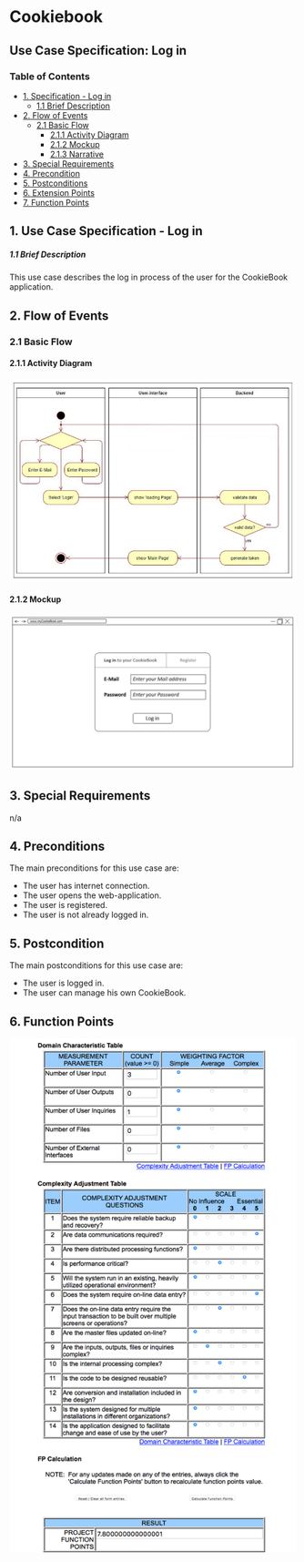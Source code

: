 # Cookiebook
## Use Case Specification: Log in
### Table of Contents
- [1. Specification - Log in](#1-specification-Login)
    - [1.1 Brief Description](#11-brief-description)
- [2. Flow of Events](#2-flow-of-events)
    - [2.1 Basic Flow](#21-basic-flow)
        - [2.1.1 Activity Diagram](#211-activity-diagram)
        - [2.1.2 Mockup](#212-mockup)
        - [2.1.3 Narrative](#213-narrative)
- [3. Special Requirements](#3-special-requirements)
- [4. Precondition](#4-preconditions)  
- [5. Postconditions](#5-postconditions)
- [6. Extension Points](#6-extension-points)
- [7. Function Points](#7-function-points)

## 1. Use Case Specification - Log in
##### 1.1 Brief Description
This use case describes the log in process of the user for the CookieBook application.

## 2. Flow of Events
### 2.1 Basic Flow
#### 2.1.1 Activity Diagram
![Activity Diagram](images/UCD_Login_New.JPG)
#### 2.1.2 Mockup
![MockUp](images/Loginpage.JPG)
## 3. Special Requirements
n/a
## 4. Preconditions
The main preconditions for this use case are:
- The user has internet connection.
- The user opens the web-application.
- The user is registered.
- The user is not already logged in.
## 5. Postcondition
The main postconditions for this use case are:
 - The user is logged in.
 - The user can manage his own CookieBook.
## 6. Function Points
![Function Points](images/UC_Login_fp.png)
